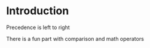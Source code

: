 # Introduction

Precedence is left to right

There is a fun part with comparison and math operators

